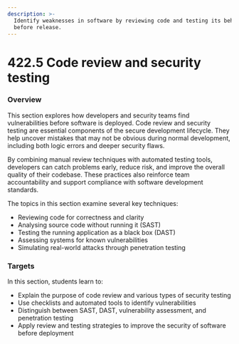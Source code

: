 ```yaml
---
description: >-
  Identify weaknesses in software by reviewing code and testing its behaviour
  before release.
---
```


# 422.5 Code review and security testing

### Overview

This section explores how developers and security teams find vulnerabilities before software is deployed. Code review and security testing are essential components of the secure development lifecycle. They help uncover mistakes that may not be obvious during normal development, including both logic errors and deeper security flaws.

By combining manual review techniques with automated testing tools, developers can catch problems early, reduce risk, and improve the overall quality of their codebase. These practices also reinforce team accountability and support compliance with software development standards.

The topics in this section examine several key techniques:

* Reviewing code for correctness and clarity
* Analysing source code without running it (SAST)
* Testing the running application as a black box (DAST)
* Assessing systems for known vulnerabilities
* Simulating real-world attacks through penetration testing

### Targets

In this section, students learn to:

* Explain the purpose of code review and various types of security testing
* Use checklists and automated tools to identify vulnerabilities
* Distinguish between SAST, DAST, vulnerability assessment, and penetration testing
* Apply review and testing strategies to improve the security of software before deployment
